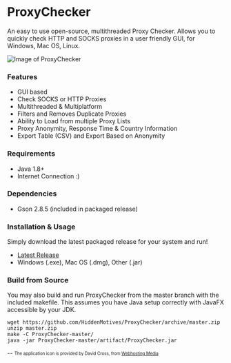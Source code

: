 # ProxyChecker
An easy to use open-source, multithreaded Proxy Checker.
Allows you to quickly check HTTP and SOCKS proxies in a user friendly GUI, for Windows, Mac OS, Linux.


![Image of ProxyChecker](showcase/preview_main.gif)




### Features
* GUI based
* Check SOCKS or HTTP Proxies
* Multithreaded & Multiplatform
* Filters and Removes Duplicate Proxies
* Ability to Load from multiple Proxy Lists
* Proxy Anonymity, Response Time & Country Information
* Export Table (CSV) and Export Based on Anonymity

### Requirements
* Java 1.8+
* Internet Connection :)

### Dependencies
* Gson 2.8.5 (included in packaged release)

### Installation & Usage
Simply download the latest packaged release for your system and run!
* [Latest Release](https://github.com/HiddenMotives/ProxyChecker/releases/latest)
* Windows (.exe), Mac OS (.dmg), Other (.jar)


### Build from Source
You may also build and run ProxyChecker from the master branch with the included makefile.
This assumes you have Java setup correctly with JavaFX accessible by your JDK.
```
wget https://github.com/HiddenMotives/ProxyChecker/archive/master.zip
unzip master.zip
make -C ProxyChecker-master/
java -jar ProxyChecker-master/artifact/ProxyChecker.jar
```



--
<sub><sup>
The application icon is provided by David Cross, from [Webhosting Media](http://webhostingmedia.net/)
</sup></sub>
